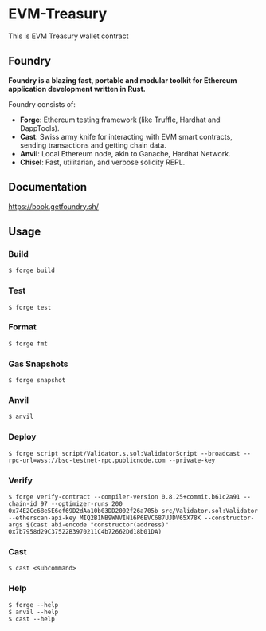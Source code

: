 # EVM-Treasury
This is EVM Treasury wallet contract

## Foundry

**Foundry is a blazing fast, portable and modular toolkit for Ethereum application development written in Rust.**

Foundry consists of:

-   **Forge**: Ethereum testing framework (like Truffle, Hardhat and DappTools).
-   **Cast**: Swiss army knife for interacting with EVM smart contracts, sending transactions and getting chain data.
-   **Anvil**: Local Ethereum node, akin to Ganache, Hardhat Network.
-   **Chisel**: Fast, utilitarian, and verbose solidity REPL.

## Documentation

https://book.getfoundry.sh/

## Usage

### Build

```shell
$ forge build
```

### Test

```shell
$ forge test
```

### Format

```shell
$ forge fmt
```

### Gas Snapshots

```shell
$ forge snapshot
```

### Anvil

```shell
$ anvil
```

### Deploy

```shell
$ forge script script/Validator.s.sol:ValidatorScript --broadcast --rpc-url=wss://bsc-testnet-rpc.publicnode.com --private-key 
```

### Verify
```shell
$ forge verify-contract --compiler-version 0.8.25+commit.b61c2a91 --chain-id 97 --optimizer-runs 200 0x74E2Cc68e5E6ef69D2dAa10b03DD2002f26a705b src/Validator.sol:Validator --etherscan-api-key MIQ2B1NB9WNVIN16P6EVC687UJDV65X78K --constructor-args $(cast abi-encode "constructor(address)" 0x7b7958d29C37522B3970211C4b72662Dd18b01DA)
```

### Cast

```shell
$ cast <subcommand>
```

### Help

```shell
$ forge --help
$ anvil --help
$ cast --help
```
